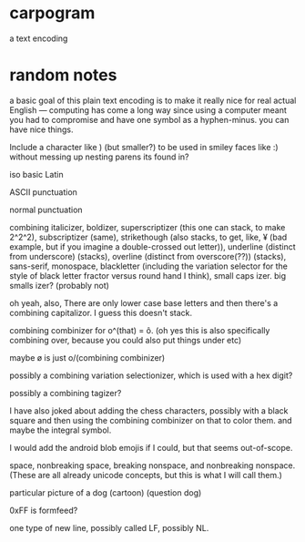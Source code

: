 # carpogram
a text encoding

# random notes

a basic goal of this plain text encoding is to make it really nice for real actual English — computing has come a long way since using a computer meant you had to compromise and have one symbol as a hyphen-minus. you can have nice things.

Include a character like ) (but smaller?) to be used in smiley faces like :) without messing up nesting parens its found in?

iso basic Latin

ASCII punctuation

normal punctuation

combining italicizer, boldizer, superscriptizer (this one can stack, to make 2^2^2), subscriptizer (same), strikethough (also stacks, to get, like, ¥ (bad example, but if you imagine a double-crossed out letter)), underline (distinct from underscore) (stacks), overline (distinct from overscore(??)) (stacks), sans-serif, monospace, blackletter (including the variation selector for the style of black letter fractor versus round hand I think), small caps izer. big smalls izer? (probably not)

oh yeah, also, There are only lower case base letters and then there's a combining capitalizor. I guess this doesn't stack.

combining combinizer for o^(that) = ô. (oh yes this is also specifically combining over, because you could also put things under etc)

maybe ø is just o/(combining combinizer)

possibly a combining variation selectionizer, which is used with a hex digit?

possibly a combining tagizer?

I have also joked about adding the chess characters, possibly with a black square and then using the combining combinizer on that to color them. and maybe the integral symbol.

I would add the android blob emojis if I could, but that seems out-of-scope.

space, nonbreaking space, breaking nonspace, and nonbreaking nonspace. (These are all already unicode concepts, but this is what I will call them.)

particular picture of a dog (cartoon) (question dog)

0xFF is formfeed?

one type of new line, possibly called LF, possibly NL. 


